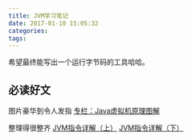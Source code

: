 ```yaml
---
title: JVM学习笔记
date: 2017-01-10 15:05:32
categories:
tags:
---
```


希望最终能写出一个运行字节码的工具哈哈。

<!--more-->

## 必读好文

图片豪华到令人发指
[专栏：Java虚拟机原理图解](http://blog.csdn.net/column/details/jvm-principle.html)



整理得很整齐
[JVM指令详解（上）](http://blog.csdn.net/hudashi/article/details/7062675)
[JVM指令详解（下）](http://blog.csdn.net/hudashi/article/details/7062781)